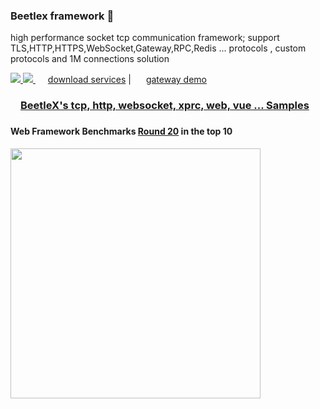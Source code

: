 ### Beetlex framework 👋
high performance socket tcp communication framework; support TLS,HTTP,HTTPS,WebSocket,Gateway,RPC,Redis ... protocols , custom protocols and 1M connections solution

<a href="https://www.nuget.org/packages/BeetleX/" target="_blank"> <img src="https://img.shields.io/nuget/vpre/beetlex?label=BeetleX"> 
							  <img src="https://img.shields.io/nuget/dt/BeetleX">
							  </a><img src="https://user-images.githubusercontent.com/2564178/109756240-88283200-7c22-11eb-9f36-678cca3197bc.png" height="16">
[download services](https://github.com/beetlex-io/downloads) | 
<img src="https://user-images.githubusercontent.com/2564178/109811058-51bfd680-7c65-11eb-8b97-6741028f0f26.png" height="16">
[gateway demo](http://beetlex.io/__system/bumblebee/index.html)
				  
### <img src="https://user-images.githubusercontent.com/2564178/109756382-cde4fa80-7c22-11eb-966b-408978876708.png" height="16">[BeetleX's tcp, http, websocket, xprc, web, vue ... Samples](https://github.com/beetlex-io/BeetleX-Samples)

### 
####  Web Framework Benchmarks [Round 20](https://www.techempower.com/benchmarks/#section=data-r20&hw=ph&test=composite) in the top 10
<img src="https://user-images.githubusercontent.com/2564178/107942248-eec41380-6fc5-11eb-94e4-410cadc8ae13.png"  width="400" >


<!--
**beetlex-io/beetlex-io** is a ✨ _special_ ✨ repository because its `README.md` (this file) appears on your GitHub profile.

Here are some ideas to get you started:

- 🔭 I’m currently working on ...
- 🌱 I’m currently learning ...
- 👯 I’m looking to collaborate on ...
- 🤔 I’m looking for help with ...
- 💬 Ask me about ...
- 📫 How to reach me: ...
- 😄 Pronouns: ...
- ⚡ Fun fact: ...
-->
